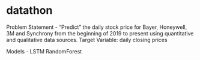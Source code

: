 # datathon
Problem Statement - 
“Predict” the daily stock price for Bayer, Honeywell, 3M and Synchrony from the beginning of 2019 to present using quantitative and qualitative data sources.
Target Variable: daily closing prices

Models -
LSTM
RandomForest

